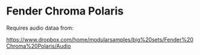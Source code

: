 # Fender Chroma Polaris
 
Requires audio dataa from:

https://www.dropbox.com/home/modularsamples/big%20sets/Fender%20Chroma%20Polaris/Audio
